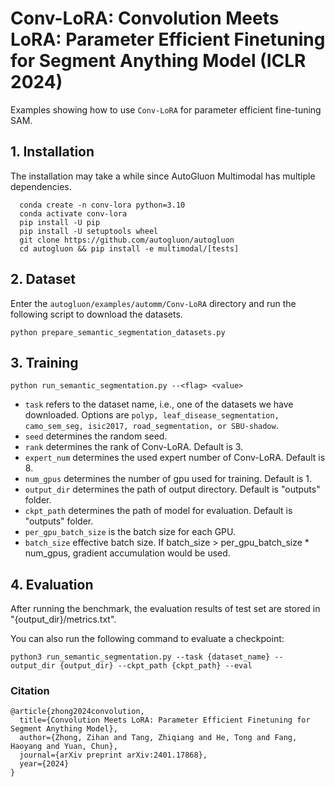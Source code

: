 # Conv-LoRA: Convolution Meets LoRA: Parameter Efficient Finetuning for Segment Anything Model (ICLR 2024)

Examples showing how to use `Conv-LoRA` for parameter efficient fine-tuning SAM.

## 1. Installation
The installation may take a while since AutoGluon Multimodal has multiple dependencies.
```shell
  conda create -n conv-lora python=3.10
  conda activate conv-lora
  pip install -U pip
  pip install -U setuptools wheel
  git clone https://github.com/autogluon/autogluon
  cd autogluon && pip install -e multimodal/[tests]
  ```

## 2. Dataset

Enter the `autogluon/examples/automm/Conv-LoRA` directory and run the following script to download the datasets.

`python prepare_semantic_segmentation_datasets.py`

## 3. Training

`python run_semantic_segmentation.py --<flag> <value>`

- `task` refers to the dataset name, i.e., one of the datasets we have downloaded. Options are `polyp, leaf_disease_segmentation, camo_sem_seg, isic2017, road_segmentation, or SBU-shadow`.
- `seed` determines the random seed.
- `rank` determines the rank of Conv-LoRA. Default is 3.
- `expert_num` determines the used expert number of Conv-LoRA. Default is 8.
- `num_gpus` determines the number of gpu used for training. Default is 1.
- `output_dir` determines the path of output directory. Default is "outputs" folder.
- `ckpt_path` determines the path of model for evaluation. Default is "outputs" folder.
- `per_gpu_batch_size` is the batch size for each GPU.
- `batch_size` effective batch size. If batch_size > per_gpu_batch_size * num_gpus, gradient accumulation would be used.

## 4. Evaluation

After running the benchmark, the evaluation results of test set are stored in "{output_dir}/metrics.txt".

You can also run the following command to evaluate a checkpoint:

`python3 run_semantic_segmentation.py --task {dataset_name} --output_dir {output_dir} --ckpt_path {ckpt_path} --eval`


### Citation

```
@article{zhong2024convolution,
  title={Convolution Meets LoRA: Parameter Efficient Finetuning for Segment Anything Model},
  author={Zhong, Zihan and Tang, Zhiqiang and He, Tong and Fang, Haoyang and Yuan, Chun},
  journal={arXiv preprint arXiv:2401.17868},
  year={2024}
}
```
